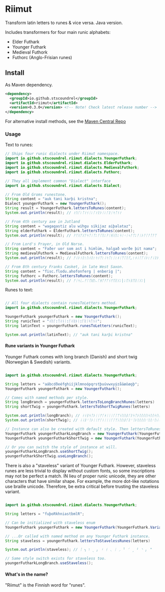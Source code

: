 # Riimut

Transform latin letters to runes &amp; vice versa. Java version.

Includes transformers for four main runic alphabets:

- Elder Futhark
- Younger Futhark
- Medieval Futhork
- Futhorc (Anglo-Frisian runes)

## Install

As Maven dependency.

```xml
<dependency>
  <groupId>io.github.stscoundrel</groupId>
  <artifactId>riimut</artifactId>
  <version>0.3.0</version> <!-- Note! Check latest release number -->
</dependency>
```

For alternative install methods, see the [Maven Central Repo](https://search.maven.org/artifact/io.github.stscoundrel/riimut)

### Usage

Text to runes:
```java
// Ships four runic dialects under Riimut namespace.
import io.github.stscoundrel.riimut.dialects.YoungerFuthark;
import io.github.stscoundrel.riimut.dialects.ElderFuthark;
import io.github.stscoundrel.riimut.dialects.MedievalFuthork;
import io.github.stscoundrel.riimut.dialects.Futhorc;

// They all implement common "Dialect" interface 
import io.github.stscoundrel.riimut.dialects.Dialect;

// From Old Groms runestone.
String content = "auk tani karþi kristna";
Dialect youngerFuthark = new YoungerFuthark();
String result = YoungerFuthark.lettersToRunes(content);
System.out.println(result); // ᛅᚢᚴ:ᛏᛅᚾᛁ:ᚴᛅᚱᚦᛁ:ᚴᚱᛁᛋᛏᚾᛅ

// From 4th century axe in Jutland
String content = "wagagastiz alu wihgu sikijaz aiþalataz";
String elderFuthark = ElderFuthark.lettersToRunes(content);
System.out.println(result); // ᚹᚨᚷᚨᚷᚨᛋᛏᛁᛉ:ᚨᛚᚢ:ᚹᛁᚻᚷᚢ:ᛋᛁᚲᛁᛃᚨᛉ:ᚨᛁᚦᚨᛚᚨᛏᚨᛉ

// From Lord's Prayer, in Old Norse.
String content = "Faðer uor som ast i himlüm, halgað warðe þit nama";
String medievalFuthork = MedievalFuthork.lettersToRunes(content);
System.out.println(result); // ᚠᛆᚦᚽᚱ:ᚢᚮᚱ:ᛋᚮᛘ:ᛆᛋᛏ:ᛁ:ᚼᛁᛘᛚᚢᛘ,:ᚼᛆᛚᚵᛆᚦ:ᚠᛆᚱᚦᚽ:ᚦᛁᛏ:ᚿᛆᛘᛆ

// From 8th century Franks Casket, in late West Saxon.
String content = "fisc.flodu.ahofonferg | enberig |";
String futhorc = Futhorc.lettersToRunes(content);
System.out.println(result); // ᚠᛁᛋᚳ.ᚠᛚᚩᛞᚢ.ᚪᚻᚩᚠᚩᚾᚠᛖᚱᚷ:|:ᛖᚾᛒᛖᚱᛁᚷ:|

```

Runes to text:
```java

// All four dialects contain runesToLetters method.
import io.github.stscoundrel.riimut.dialects.YoungerFuthark;

YoungerFuthark youngerFuthark = new YoungerFuthark();
String runicText = "ᛅᚢᚴ:ᛏᛅᚾᛁ:ᚴᛅᚱᚦᛁ:ᚴᚱᛁᛋᛏᚾᛅ";
String latinText = youngerFuthark.runesToLetters(runicText);

System.out.println(latinText); // "auk tani karþi kristna"

```

#### Rune variants in Younger Futhark

Younger Futhark comes with long branch (Danish) and short twig (Norwegian & Swedish) variants.
```java

import io.github.stscoundrel.riimut.dialects.YoungerFuthark;

String letters = "aábcdðeéfghiíjklmnoópqrstþuúvwxyýzåäæöøǫþ";
YoungerFuthark youngerFuthark = new YoungerFuthark();

// Comes with named methods per style.
String longBranch = youngerFuthark.lettersToLongBranchRunes(letters)
String shortTwig = youngerFuthark.lettersToShortTwigRunes(letters)

System.out.println(longBranch); // ᛅᛅᛒᛋᛏᚦᛁᛁᚠᚴᚼᛁᛁᛁᚴᛚᛘᚾᚢᚢᛒᚴᚱᛋᛏᚦᚢᚢᚢᚢᛋᚢᚢᛋᚢᛅᛅᚢᚢᚢᚦ"
System.out.println(shortTwig); // ᛆᛆᛒᛌᛐᚦᛁᛁᚠᚴᚽᛁᛁᛁᚴᛚᛘᚿᚢᚢᛒᚴᚱᛌᛐᚦᚢᚢᚢᚢᛌᚢᚢᛌᚢᛆᛆᚢᚢᚢᚦ

// Instance can also be created with default style. Then lettersToRunes will use that style.
YoungerFuthark youngerFutharkLongBranch = new YoungerFuthark(YoungerFuthark.Variant.LONG_BRANCH);
YoungerFuthark youngerFutharkShortTwig = new YoungerFuthark(YoungerFuthark.Variant.SHORT_TWIG);

// Or you can switch the style of instance at will.
youngerFutharkLongBranch.useShortTwig();
youngerFutharkShortTwig.useLongBranch();

```

There is also a "staveless" variant of Younger Futhark. However, staveless runes are less trivial to display without custom fonts, so some inscriptions may not be perfect a match. IN lieu of proper runic unicode, they are other characters that have similar shape. For example, the more dot-like notations use braille unicode. Therefore, be extra critical before trusting the staveless variant.

```java

import io.github.stscoundrel.riimut.dialects.YoungerFuthark;

String letters = "fuþoRkhniastbmlR";

// Can be initialized with staveless enum
YoungerFuthark youngerFuthark = new YoungerFuthark(YoungerFuthark.Variant.STAVELESS);

// ...Or called with named method on any Younger Futhark instance.
String staveless = youngerFuthark.lettersToStavelessRunes(letters)

System.out.println(staveless); // ᛙ ╮ ו ˎ ⡄ ᛍ ᚽ ⸜ ᛁ ⸝ ╵ ⸍ ˏ ⠃ ⸌ ⡄ "

// Same style switch exists for staveless too.
youngerFutharkLongBranch.useStaveless();

```

#### What's in the name?

"Riimut" is the Finnish word for "runes".
